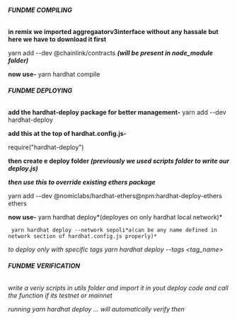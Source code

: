 ###### **FUNDME COMPILING**



**in remix we imported aggregaatorv3interface without any hassale but here we have to download it first**

yarn add --dev @chainlink/contracts ***(will be present in node\_module folder)***

**now use-** yarn hardhat compile





###### **FUNDME DEPLOYING**



**add the hardhat-deploy package for better management-**
yarn add --dev hardhat-deploy



**add this at the top of hardhat.config.js-**

require("hardhat-deploy")



**then create e deploy folder *(previously we used scripts folder to write our deploy.js)***



***then use this to override existing ethers package***

yarn add --dev @nomiclabs/hardhat-ethers@npm:hardhat-deploy-ethers ethers

**now use-** yarn hardhat deploy*(deployes on only hardhat local network)*

	 yarn hardhat deploy --network sepoli*a(can be any name defined in network section of hardhat.config.js properly)*



*to deploy only with specific tags
yarn hardhat deploy --tags <tag\_name>*



###### ***FUNDME VERIFICATION***



*write a veriy scripts in utils folder and import it in yout deploy code and call the function if its testnet or mainnet*

*running yarn hardhat deploy ... will automatically verify then*

